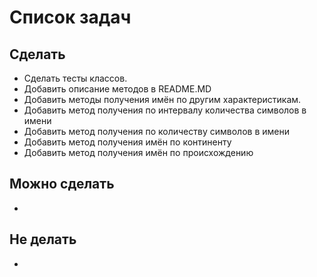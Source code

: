 # Список задач
## Сделать
* Сделать тесты классов.
* Добавить описание методов в README.MD
* Добавить методы получения имён по другим характеристикам.
* Добавить метод получения по интервалу количества символов в имени
* Добавить метод получения по количеству символов в имени
* Добавить метод получения имён по континенту
* Добавить метод получения имён по происхождению

## Можно сделать
* 

## Не делать
* 
